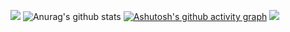 <!---
yy-ma/yy-ma is a ✨ special ✨ repository because its `README.md` (this file) appears on your GitHub profile.
You can click the Preview link to take a look at your changes.
--->
![](http://antzuhl.cn:4000/get/@littleTreeme)
![Anurag's github stats](https://github-readme-stats.vercel.app/api?username=yy-ma&show_icons=true)
[![Ashutosh's github activity graph](https://activity-graph.herokuapp.com/graph?username=yy-ma&theme=dracula)](https://github.com/ashutosh00710/github-readme-activity-graph)
![](https://visitor-badge.glitch.me/badge?page_id=littleTreeme)
